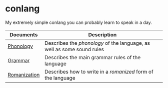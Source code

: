 # conlang
My extremely simple conlang you can probably learn to speak in a day.

| Documents | Description |
|-----------|-------------|
| [Phonology](PHONOLOGY.md) | Describes the *phonology* of the language, as well as some sound rules |
| [Grammar](GRAMMAR.md) | Describes the main grammar rules of the language |
| [Romanization](ROMANIZATION.md) | Describes how to write in a *romanized* form of the language |
